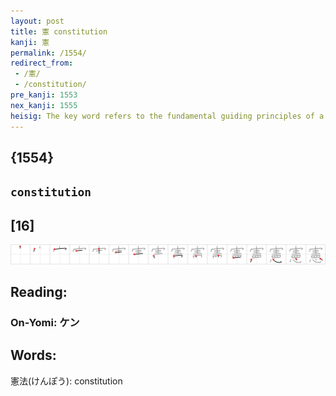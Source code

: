 ```yaml
---
layout: post
title: 憲 constitution
kanji: 憲
permalink: /1554/
redirect_from:
 - /憲/
 - /constitution/
pre_kanji: 1553
nex_kanji: 1555
heisig: The key word refers to the fundamental guiding principles of a government or other organization. Its elements: <i>House</i> . . . <i>grow up</i> . . . <i>eyes</i> . . . <i>heart</i>.
---
```


## {1554}

## `constitution`

## [16]

<div class="stroke"><img src="../images/E686B2.png" /></div>

## Reading:

### On-Yomi: ケン

## Words:

憲法(けんぽう): constitution
